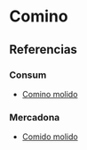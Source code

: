 # Comino

## Referencias

### Consum

* [Comino molido](https://tienda.consum.es/consum/producto/consum-comino-molido-tarro/p-7067643)

### Mercadona 

* [Comido molido](https://tienda.mercadona.es/product/34120/comino-molido-hacendado-bote)